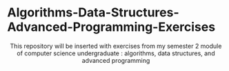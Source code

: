 # Algorithms-Data-Structures-Advanced-Programming-Exercises
<p align="center">
This repository will be inserted with exercises from my semester 2 module of computer science undergraduate : algorithms, data structures, and advanced programming
